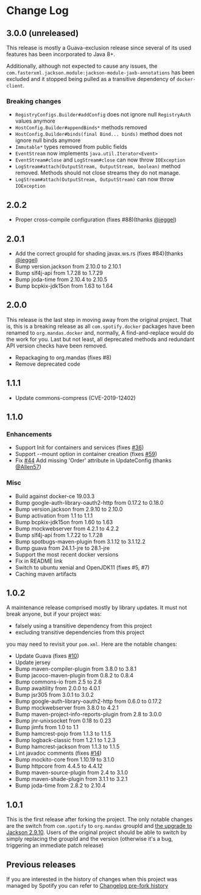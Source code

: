 # Change Log

## 3.0.0 (unreleased)

This release is mostly a Guava-exclusion release since several of its used features
has been incorporated to Java 8+.

Additionally, although not expected to cause any issues, the `com.fasterxml.jackson.module:jackson-module-jaxb-annotations`
has been excluded and it stopped being pulled as a transitive dependency of `docker-client`.

### Breaking changes

* `RegistryConfigs.Builder#addConfig` does not ignore null `RegistryAuth` values anymore
* `HostConfig.Builder#appendBinds*` methods removed
* `HostConfig.Builder#binds(final Bind... binds)` method does not ignore null binds anymore
* `Immutable*` types removed from public fields
* `EventStream` now implements `java.util.Iterator<Event>`
* `EventStream#close` and `LogStream#close` can now throw `IOException`
* `LogStream#attach(OutputStream, OutputStream, boolean)` method removed. Methods should
not close streams they do not manage.
* `LogStream#attach(OutputStream, OutputStream)` can now throw `IOException`

## 2.0.2

* Proper cross-compile configuration (fixes #88)(thanks [@ieggel](https://github.com/ieggel))

## 2.0.1

* Add the correct groupId for shading javax.ws.rs (fixes #84)(thanks [@ieggel](https://github.com/ieggel))
* Bump version.jackson from 2.10.0 to 2.10.1
* Bump slf4j-api from 1.7.28 to 1.7.29
* Bump joda-time from 2.10.4 to 2.10.5
* Bump bcpkix-jdk15on from 1.63 to 1.64

## 2.0.0

This release is the last step in moving away from the original project. That is,
this is a breaking release as all `com.spotify.docker` packages have been renamed
to `org.mandas.docker` and, normally, A find-and-replace would do the work for you.
Last but not least, all deprecated methods and redundant API version checks have
been removed.

* Repackaging to org.mandas (fixes #8)
* Remove deprecated code

## 1.1.1

* Update commons-compress (CVE-2019-12402)

## 1.1.0

### Enhancements

* Support Init for containers and services (fixes [#36](https://github.com/dmandalidis/docker-client/issues/36))
* Support --mount option in container creation (fixes [#59](https://github.com/dmandalidis/docker-client/issues/10))
* Fix [#44](https://github.com/dmandalidis/docker-client/issues/44) Add missing 'Order' attribute in UpdateConfig (thanks [@Allen57](https://github.com/Allen57))

### Misc

* Build against docker-ce 19.03.3
* Bump google-auth-library-oauth2-http from 0.17.2 to 0.18.0
* Bump version.jackson from 2.9.10 to 2.10.0
* Bump activation from 1.1 to 1.1.1
* Bump bcpkix-jdk15on from 1.60 to 1.63
* Bump mockwebserver from 4.2.1 to 4.2.2
* Bump slf4j-api from 1.7.22 to 1.7.28
* Bump spotbugs-maven-plugin from 3.1.12 to 3.1.12.2
* Bump guava from 24.1.1-jre to 28.1-jre
* Support the most recent docker versions
* Fix in README link
* Switch to ubuntu xenial and OpenJDK11 (fixes #5, #7)
* Caching maven artifacts

## 1.0.2

A maintenance release comprised mostly by library updates. It must not break anyone, but
if your project was:

* falsely using a transitive dependency from this project
* excluding transitive dependencies from this project

you may need to revisit your `pom.xml`. Here are the notable changes:

* Update Guava (fixes [#10](https://github.com/dmandalidis/docker-client/issues/10))
* Update jersey
* Bump maven-compiler-plugin from 3.8.0 to 3.8.1
* Bump jacoco-maven-plugin from 0.8.2 to 0.8.4
* Bump commons-io from 2.5 to 2.6
* Bump awaitility from 2.0.0 to 4.0.1
* Bump jsr305 from 3.0.1 to 3.0.2
* Bump google-auth-library-oauth2-http from 0.6.0 to 0.17.2
* Bump mockwebserver from 3.8.0 to 4.2.1
* Bump maven-project-info-reports-plugin from 2.8 to 3.0.0
* Bump jnr-unixsocket from 0.18 to 0.23
* Bump jimfs from 1.0 to 1.1
* Bump hamcrest-pojo from 1.1.3 to 1.1.5
* Bump logback-classic from 1.2.1 to 1.2.3
* Bump hamcrest-jackson from 1.1.3 to 1.1.5
* Lint javadoc comments (fixes [#14](https://github.com/dmandalidis/docker-client/issues/14))
* Bump mockito-core from 1.10.19 to 3.1.0
* Bump httpcore from 4.4.5 to 4.4.12
* Bump maven-source-plugin from 2.4 to 3.1.0
* Bump maven-shade-plugin from 3.1.1 to 3.2.1
* Bump joda-time from 2.8.2 to 2.10.4

## 1.0.1

This is the first release after forking the project. The only notable changes are 
the switch from `com.spotify` to `org.mandas` groupId and [the upgrade to Jackson 2.9.10][].
Users of the original project should be able to switch by simply replacing the groupId
and the version (otherwise it's a bug, triggering an immediate patch release)

[the upgrade to Jackson 2.9.10]: https://github.com/dmandalidis/docker-client/issues/3

## Previous releases 

If you are interested in the history of changes when this project was managed
by Spotify you can refer to [Changelog pre-fork history][]

[Changelog pre-fork history]: https://github.com/dmandalidis/docker-client/blob/master/CHANGELOG_PREFORK.md